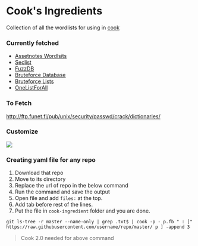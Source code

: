 # Cook's Ingredients
Collection of all the wordlists for using in [cook](https://github.com/giteshnxtlvl/cook)

### Currently fetched
- [Assetnotes Wordlsits](https://wordlists.assetnote.io/)
- [Seclist](https://github.com/danielmiessler/SecLists)
- [FuzzDB](https://github.com/fuzzdb-project/fuzzdb)
- [Bruteforce Database](https://github.com/duyet/bruteforce-database)
- [Bruteforce Lists](https://github.com/random-robbie/bruteforce-lists)
- [OneListForAll](https://github.com/six2dez/OneListForAll)

### To Fetch
http://ftp.funet.fi/pub/unix/security/passwd/crack/dictionaries/

### Customize
<img src="https://github.com/giteshnxtlvl/cook/raw/dev2/assets/folder%20structure.png">

### Creating yaml file for any repo
1. Download that repo
2. Move to its directory
3. Replace the url of repo in the below command
4. Run the command and save the output
5. Open file and add `files:` at the top.
6. Add tab before rest of the lines.
7. Put the file in `cook-ingredient` folder and you are done.
```
git ls-tree -r master --name-only | grep .txt$ | cook -p - p.fb " : [" https://raw.githubusercontent.com/username/repo/master/ p ] -append 3 
```
> Cook 2.0 needed for above command
